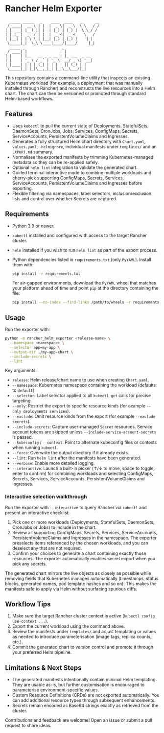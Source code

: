 # Rancher Helm Exporter

```
  _____ _____   _    ____  ____   __     __
 / ____|  __ \ | |  |  _ \|  _ \  \ \   / /
| |  __| |__) || |  | |_) | |_) |  \ \_/ /
| | |_ |  _  / | |  |  _ <|  _ <    \   /
| |__| | | \ \ | |__| |_) | |_) |    | |
 \_____|_|  \_\ \____|____/|____/     |_|
  _____ _                 _
 / ____| |               | |
| |    | |__   __ _ _ __ | |_ ___  _ __
| |    | '_ \ / _` | '_ \| __/ _ \| '__|
| |____| | | | (_| | | | | || (_) | |
 \_____|_| |_|\__,_|_| |_|\__\___/|_|
```

This repository contains a command-line utility that inspects an existing Kubernetes
workload (for example, a deployment that was manually installed through Rancher) and
reconstructs the live resources into a Helm chart. The chart can then be versioned or
promoted through standard Helm-based workflows.

## Features

- Uses `kubectl` to pull the current state of Deployments, StatefulSets, DaemonSets,
  CronJobs, Jobs, Services, ConfigMaps, Secrets, ServiceAccounts, PersistentVolumeClaims
  and Ingresses.
- Generates a fully structured Helm chart directory with `Chart.yaml`, `values.yaml`,
  `.helmignore`, individual manifests under `templates/` and an `EXPORT.md` summary.
- Normalises the exported manifests by trimming Kubernetes-managed metadata so they can
  be re-applied safely.
- Optional `helm lint` integration to validate the generated chart.
- Guided terminal interactive mode to combine multiple workloads and cherry-pick
  supporting ConfigMaps, Secrets, Services, ServiceAccounts, PersistentVolumeClaims
  and Ingresses before exporting.
- Flexible filtering via namespaces, label selectors, inclusion/exclusion lists and
  control over whether Secrets are captured.

## Requirements

- Python 3.9 or newer.
- `kubectl` installed and configured with access to the target Rancher cluster.
- `helm` installed if you wish to run `helm lint` as part of the export process.
- Python dependencies listed in `requirements.txt` (only `PyYAML`). Install them with:

  ```bash
  pip install -r requirements.txt
  ```

  For air-gapped environments, download the `PyYAML` wheel that matches your platform
  ahead of time and point `pip` at the directory containing the file:

  ```bash
  pip install --no-index --find-links /path/to/wheels -r requirements.txt
  ```

## Usage

Run the exporter with:

```bash
python -m rancher_helm_exporter <release-name> \
  --namespace <namespace> \
  --selector app=my-app \
  --output-dir ./my-app-chart \
  --include-secrets \
  --lint
```

Key arguments:

- `release`: Helm release/chart name to use when creating `Chart.yaml`.
- `--namespace`: Kubernetes namespace containing the workload (defaults to `default`).
- `--selector`: Label selector applied to all `kubectl get` calls for precise targeting.
- `--only`: Restrict the export to specific resource kinds (for example `--only deployments services`).
- `--exclude`: Omit resource kinds from the export (for example `--exclude secrets`).
- `--include-secrets`: Capture user-managed `Secret` resources. Service account tokens are skipped
  unless `--include-service-account-secrets` is passed.
- `--kubeconfig` / `--context`: Point to alternate kubeconfig files or contexts when running `kubectl`.
- `--force`: Overwrite the output directory if it already exists.
- `--lint`: Run `helm lint` after the manifests have been generated.
- `--verbose`: Enable more detailed logging.
- `--interactive`: Launch a built-in picker (↑/↓ to move, space to toggle, enter to
  confirm) for combining workloads and selecting ConfigMaps, Secrets, Services,
  ServiceAccounts, PersistentVolumeClaims and Ingresses.

### Interactive selection walkthrough

Run the exporter with `--interactive` to query Rancher via `kubectl` and present an
interactive checklist:

1. Pick one or more workloads (Deployments, StatefulSets, DaemonSets, CronJobs or
   Jobs) to include in the chart.
2. Review all supporting ConfigMaps, Secrets, Services, ServiceAccounts,
   PersistentVolumeClaims and Ingresses in the namespace. The exporter preselects
   items referenced by the chosen workloads, and you can deselect any that are not
   required.
3. Confirm your choices to generate a chart containing exactly those resources. The
   exporter automatically enables secret export when you pick any secrets.

The generated chart mirrors the live objects as closely as possible while removing fields that
Kubernetes manages automatically (timestamps, status blocks, generated names, pod template hashes
and so on). This makes the manifests safe to apply via Helm without surfacing spurious diffs.

## Workflow Tips

1. Make sure the target Rancher cluster context is active (`kubectl config use-context ...`).
2. Export the current workload using the command above.
3. Review the manifests under `templates/` and adjust templating or values as needed to introduce
   parameterisation (image tags, replica counts, etc.).
4. Commit the generated chart to version control and promote it through your preferred Helm pipeline.

## Limitations & Next Steps

- The generated manifests intentionally contain minimal Helm templating. They are usable as-is, but
  further customisation is encouraged to parameterise environment-specific values.
- Custom Resource Definitions (CRDs) are not exported automatically. You can add additional resource
  types through subsequent enhancements.
- Secrets remain encoded as Base64 strings exactly as retrieved from the cluster.

Contributions and feedback are welcome! Open an issue or submit a pull request to share ideas.
